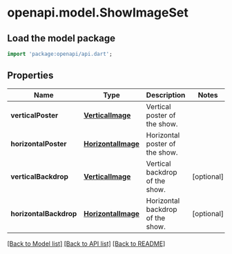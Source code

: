 # openapi.model.ShowImageSet

## Load the model package
```dart
import 'package:openapi/api.dart';
```

## Properties
Name | Type | Description | Notes
------------ | ------------- | ------------- | -------------
**verticalPoster** | [**VerticalImage**](VerticalImage.md) | Vertical poster of the show. | 
**horizontalPoster** | [**HorizontalImage**](HorizontalImage.md) | Horizontal poster of the show. | 
**verticalBackdrop** | [**VerticalImage**](VerticalImage.md) | Vertical backdrop of the show. | [optional] 
**horizontalBackdrop** | [**HorizontalImage**](HorizontalImage.md) | Horizontal backdrop of the show. | [optional] 

[[Back to Model list]](../README.md#documentation-for-models) [[Back to API list]](../README.md#documentation-for-api-endpoints) [[Back to README]](../README.md)


